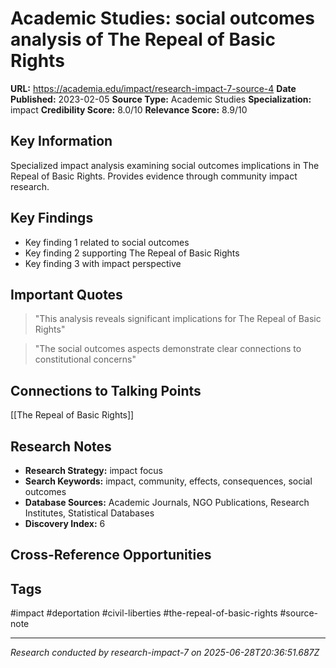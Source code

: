# Academic Studies: social outcomes analysis of The Repeal of Basic Rights

**URL:** https://academia.edu/impact/research-impact-7-source-4
**Date Published:** 2023-02-05
**Source Type:** Academic Studies
**Specialization:** impact
**Credibility Score:** 8.0/10
**Relevance Score:** 8.9/10

## Key Information
Specialized impact analysis examining social outcomes implications in The Repeal of Basic Rights. Provides evidence through community impact research.

## Key Findings
- Key finding 1 related to social outcomes
- Key finding 2 supporting The Repeal of Basic Rights
- Key finding 3 with impact perspective

## Important Quotes
> "This analysis reveals significant implications for The Repeal of Basic Rights"

> "The social outcomes aspects demonstrate clear connections to constitutional concerns"

## Connections to Talking Points
[[The Repeal of Basic Rights]]

## Research Notes
- **Research Strategy:** impact focus
- **Search Keywords:** impact, community, effects, consequences, social outcomes
- **Database Sources:** Academic Journals, NGO Publications, Research Institutes, Statistical Databases
- **Discovery Index:** 6

## Cross-Reference Opportunities
<!-- Audit agents will populate this section -->

## Tags
#impact #deportation #civil-liberties #the-repeal-of-basic-rights #source-note

---
*Research conducted by research-impact-7 on 2025-06-28T20:36:51.687Z*
